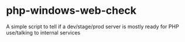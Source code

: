php-windows-web-check
=====================

A simple script to tell if a dev/stage/prod server is mostly ready for PHP use/talking to internal services
